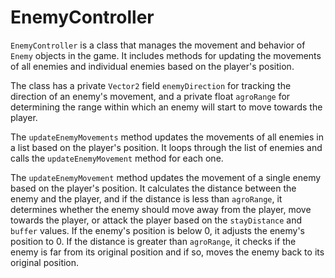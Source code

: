 # EnemyController

`EnemyController` is a class that manages the movement and behavior of `Enemy` objects in the game. It includes methods for updating the movements of all enemies and individual enemies based on the player's position.

The class has a private `Vector2` field `enemyDirection` for tracking the direction of an enemy's movement, and a private float `agroRange` for determining the range within which an enemy will start to move towards the player.

The `updateEnemyMovements` method updates the movements of all enemies in a list based on the player's position. It loops through the list of enemies and calls the `updateEnemyMovement` method for each one.

The `updateEnemyMovement` method updates the movement of a single enemy based on the player's position. It calculates the distance between the enemy and the player, and if the distance is less than `agroRange`, it determines whether the enemy should move away from the player, move towards the player, or attack the player based on the `stayDistance` and `buffer` values. If the enemy's position is below 0, it adjusts the enemy's position to 0. If the distance is greater than `agroRange`, it checks if the enemy is far from its original position and if so, moves the enemy back to its original position.